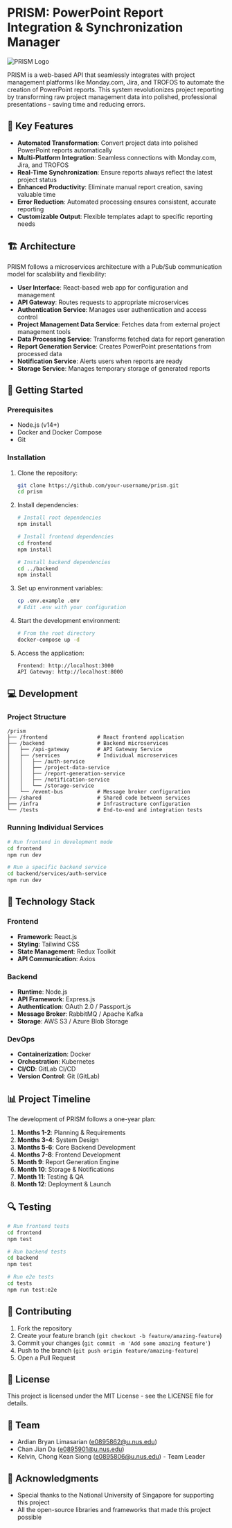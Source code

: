 # PRISM: PowerPoint Report Integration & Synchronization Manager

![PRISM Logo](https://via.placeholder.com/200x80?text=PRISM)

PRISM is a web-based API that seamlessly integrates with project management platforms like Monday.com, Jira, and TROFOS to automate the creation of PowerPoint reports. This system revolutionizes project reporting by transforming raw project management data into polished, professional presentations - saving time and reducing errors.

## 🌟 Key Features

- **Automated Transformation**: Convert project data into polished PowerPoint reports automatically
- **Multi-Platform Integration**: Seamless connections with Monday.com, Jira, and TROFOS
- **Real-Time Synchronization**: Ensure reports always reflect the latest project status
- **Enhanced Productivity**: Eliminate manual report creation, saving valuable time
- **Error Reduction**: Automated processing ensures consistent, accurate reporting
- **Customizable Output**: Flexible templates adapt to specific reporting needs

## 🏗️ Architecture

PRISM follows a microservices architecture with a Pub/Sub communication model for scalability and flexibility:

- **User Interface**: React-based web app for configuration and management
- **API Gateway**: Routes requests to appropriate microservices
- **Authentication Service**: Manages user authentication and access control
- **Project Management Data Service**: Fetches data from external project management tools
- **Data Processing Service**: Transforms fetched data for report generation
- **Report Generation Service**: Creates PowerPoint presentations from processed data
- **Notification Service**: Alerts users when reports are ready
- **Storage Service**: Manages temporary storage of generated reports

## 🚀 Getting Started

### Prerequisites

- Node.js (v14+)
- Docker and Docker Compose
- Git

### Installation

1. Clone the repository:
   ```bash
   git clone https://github.com/your-username/prism.git
   cd prism
   ```

2. Install dependencies:
   ```bash
   # Install root dependencies
   npm install
   
   # Install frontend dependencies
   cd frontend
   npm install
   
   # Install backend dependencies
   cd ../backend
   npm install
   ```

3. Set up environment variables:
   ```bash
   cp .env.example .env
   # Edit .env with your configuration
   ```

4. Start the development environment:
   ```bash
   # From the root directory
   docker-compose up -d
   ```

5. Access the application:
   ```
   Frontend: http://localhost:3000
   API Gateway: http://localhost:8000
   ```

## 💻 Development

### Project Structure

```
/prism
├── /frontend                # React frontend application
├── /backend                 # Backend microservices
│   ├── /api-gateway         # API Gateway Service
│   ├── /services            # Individual microservices
│   │   ├── /auth-service
│   │   ├── /project-data-service
│   │   ├── /report-generation-service
│   │   ├── /notification-service
│   │   └── /storage-service
│   └── /event-bus           # Message broker configuration
├── /shared                  # Shared code between services
├── /infra                   # Infrastructure configuration
└── /tests                   # End-to-end and integration tests
```

### Running Individual Services

```bash
# Run frontend in development mode
cd frontend
npm run dev

# Run a specific backend service
cd backend/services/auth-service
npm run dev
```

## 🔧 Technology Stack

### Frontend
- **Framework**: React.js
- **Styling**: Tailwind CSS
- **State Management**: Redux Toolkit
- **API Communication**: Axios

### Backend
- **Runtime**: Node.js
- **API Framework**: Express.js
- **Authentication**: OAuth 2.0 / Passport.js
- **Message Broker**: RabbitMQ / Apache Kafka
- **Storage**: AWS S3 / Azure Blob Storage

### DevOps
- **Containerization**: Docker
- **Orchestration**: Kubernetes
- **CI/CD**: GitLab CI/CD
- **Version Control**: Git (GitLab)

## 📊 Project Timeline

The development of PRISM follows a one-year plan:

1. **Months 1-2**: Planning & Requirements
2. **Months 3-4**: System Design
3. **Months 5-6**: Core Backend Development
4. **Months 7-8**: Frontend Development
5. **Month 9**: Report Generation Engine
6. **Month 10**: Storage & Notifications
7. **Month 11**: Testing & QA
8. **Month 12**: Deployment & Launch

## 🔍 Testing

```bash
# Run frontend tests
cd frontend
npm test

# Run backend tests
cd backend
npm test

# Run e2e tests
cd tests
npm run test:e2e
```

## 🤝 Contributing

1. Fork the repository
2. Create your feature branch (`git checkout -b feature/amazing-feature`)
3. Commit your changes (`git commit -m 'Add some amazing feature'`)
4. Push to the branch (`git push origin feature/amazing-feature`)
5. Open a Pull Request

## 📄 License

This project is licensed under the MIT License - see the LICENSE file for details.

## 👥 Team

- Ardian Bryan Limasarian (e0895862@u.nus.edu)
- Chan Jian Da (e0895901@u.nus.edu)
- Kelvin, Chong Kean Siong (e0895806@u.nus.edu) - Team Leader

## 🙏 Acknowledgments

- Special thanks to the National University of Singapore for supporting this project
- All the open-source libraries and frameworks that made this project possible